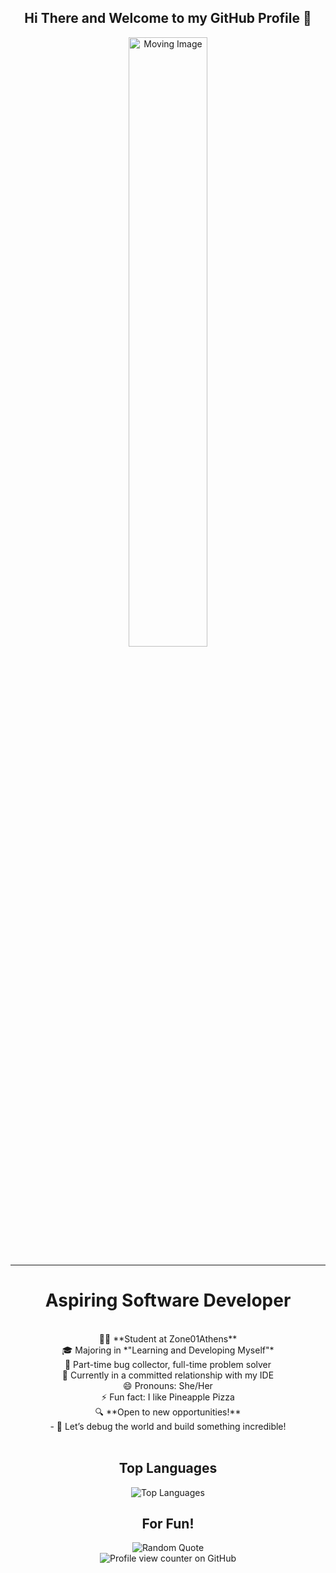 <div align="center">
  <h2>Hi There and Welcome to my GitHub Profile 👋</h2>
</div>

<div align="center">
  <img src="https://warpdoor.com/content/images/2020/05/ezgif-3-83c95d3d11cd.gif" alt="Moving Image" width="50%">
</div>


---

<div align="center">
  <h1>Aspiring Software Developer</h1>
</div>

<br>

<div align="center">
👨‍💻 **Student at Zone01Athens**  <br>
🎓 Majoring in *"Learning and Developing Myself"* <br>
🐛 Part-time bug collector, full-time problem solver <br>
🚀 Currently in a committed relationship with my IDE <br>
😄 Pronouns: She/Her <br>
⚡ Fun fact: I like Pineapple Pizza <br>
🔍 **Open to new opportunities!**  <br>
   - 💼 Let’s debug the world and build something incredible!  
</div>

<br>

<div align="center">
  <h2>Top Languages</h2>
  <img src="https://github-readme-stats.vercel.app/api/top-langs/?username=RamGeo&layout=compact&theme=radical" alt="Top Languages">
</div>



<div align="center">
  <h2>For Fun!</h2>
  <img src="https://readme-jokes.vercel.app/api" alt="Random Quote">
</div>

<div align="center">
  <img src="https://komarev.com/ghpvc/?username=RamGeo" alt="Profile view counter on GitHub">
</div>




